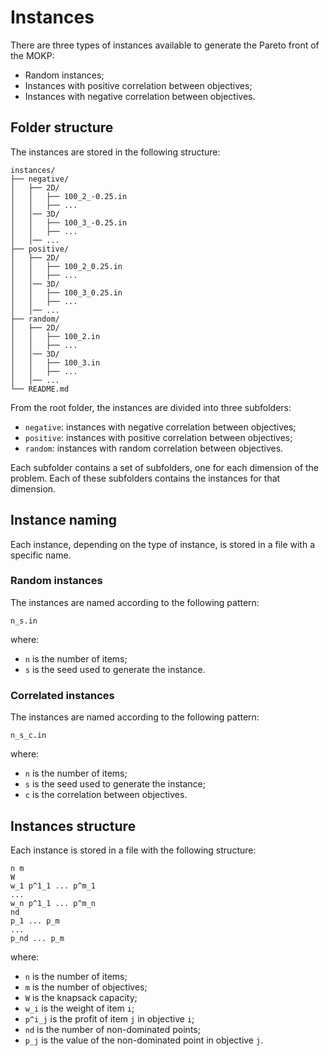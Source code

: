# Instances

There are three types of instances available to generate the Pareto front of the MOKP:

- Random instances;
- Instances with positive correlation between objectives;
- Instances with negative correlation between objectives.

## Folder structure

The instances are stored in the following structure:

```
instances/
├── negative/
│   ├── 2D/
│   │   ├── 100_2_-0.25.in
│   │   ├── ...
│   │── 3D/
│   │   ├── 100_3_-0.25.in
│   │   ├── ...
│   │── ...
├── positive/
│   ├── 2D/
│   │   ├── 100_2_0.25.in
│   │   ├── ...
│   │── 3D/
│   │   ├── 100_3_0.25.in
│   │   ├── ...
│   │── ...
├── random/
│   ├── 2D/
│   │   ├── 100_2.in
│   │   ├── ...
│   │── 3D/
│   │   ├── 100_3.in
│   │   ├── ...
│   │── ...
└── README.md
```

From the root folder, the instances are divided into three subfolders:

- `negative`: instances with negative correlation between objectives;
- `positive`: instances with positive correlation between objectives;
- `random`: instances with random correlation between objectives.

Each subfolder contains a set of subfolders, one for each dimension of the problem. Each of these subfolders contains the instances for that dimension.

## Instance naming

Each instance, depending on the type of instance, is stored in a file with a specific name.

### Random instances

The instances are named according to the following pattern:

```
n_s.in
```

where:

- `n` is the number of items;
- `s` is the seed used to generate the instance.

### Correlated instances

The instances are named according to the following pattern:

```
n_s_c.in
```

where:

- `n` is the number of items;
- `s` is the seed used to generate the instance;
- `c` is the correlation between objectives.

## Instances structure

Each instance is stored in a file with the following structure:

```
n m
W
w_1 p^1_1 ... p^m_1
...
w_n p^1_1 ... p^m_n
nd
p_1 ... p_m
...
p_nd ... p_m
```

where:

- `n` is the number of items;
- `m` is the number of objectives;
- `W` is the knapsack capacity;
- `w_i` is the weight of item `i`;
- `p^i_j` is the profit of item `j` in objective `i`;
- `nd` is the number of non-dominated points;
- `p_j` is the value of the non-dominated point in objective `j`.
